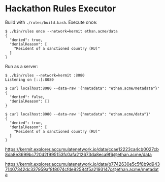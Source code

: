# Hackathon Rules Executor

Build with `./rules/build.bash`. Execute once:
```shell
$ ./bin/rules once --network=kermit ethan.acme/data
{
  "denied": true,
  "denialReason": [
    "Resident of a sanctioned country (RU)"
  ]
}
```

Run as a server:
```shell
$ ./bin/rules --network=kermit :8080
Listening on [::]:8080

$ curl localhost:8080 --data-raw '{"metadata": "ethan.acme/metadata"}'
{
  "denied": false,
  "denialReason": []
}

$ curl localhost:8080 --data-raw '{"metadata": "ethan.acme/data"}'
{
  "denied": true,
  "denialReason": [
    "Resident of a sanctioned country (RU)"
  ]
}
```

https://kermit.explorer.accumulatenetwork.io/data/ccae12223ca4cb0027cb8da8e3699bc720d2f995153fc0afa212673da8eca9f6@ethan.acme/data

https://kermit.explorer.accumulatenetwork.io/data/b7742630e5c5f8b9d94371407342dc337959af8f8074cfde82584f5a2193147c@ethan.acme/metadata